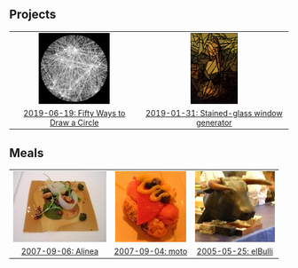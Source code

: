 
## Projects

|     |     |
|:---:|:---:|
| [![](projects/50-circles/icon.png)](projects/50-circles/) | [![](projects/glass/icon.png)](projects/glass/) |
| [2019-06-19: Fifty Ways to Draw a Circle](projects/50-circles/) | [2019-01-31: Stained-glass window generator](projects/glass/) |

## Meals

|     |     |     |
|:---:|:---:|:---:|
| [![](meals/chicago/alinea/icon.jpg)](meals/chicago/alinea.html) | [![](meals/chicago/moto/icon.jpg)](meals/chicago/moto.html) | [![](meals/elbulli/icon.jpg)](meals/elbulli/) |
| [2007-09-06: Alinea](meals/chicago/alinea.html) | [2007-09-04: moto](meals/chicago/moto.html) | [2005-05-25: elBulli](meals/elbulli/) |
